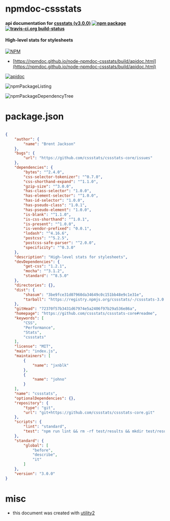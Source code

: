 # npmdoc-cssstats

#### api documentation for  [cssstats (v3.0.0)](https://github.com/cssstats/cssstats-core#readme)  [![npm package](https://img.shields.io/npm/v/npmdoc-cssstats.svg?style=flat-square)](https://www.npmjs.org/package/npmdoc-cssstats) [![travis-ci.org build-status](https://api.travis-ci.org/npmdoc/node-npmdoc-cssstats.svg)](https://travis-ci.org/npmdoc/node-npmdoc-cssstats)

#### High-level stats for stylesheets

[![NPM](https://nodei.co/npm/cssstats.png?downloads=true&downloadRank=true&stars=true)](https://www.npmjs.com/package/cssstats)

- [https://npmdoc.github.io/node-npmdoc-cssstats/build/apidoc.html](https://npmdoc.github.io/node-npmdoc-cssstats/build/apidoc.html)

[![apidoc](https://npmdoc.github.io/node-npmdoc-cssstats/build/screenCapture.buildCi.browser.%252Ftmp%252Fbuild%252Fapidoc.html.png)](https://npmdoc.github.io/node-npmdoc-cssstats/build/apidoc.html)

![npmPackageListing](https://npmdoc.github.io/node-npmdoc-cssstats/build/screenCapture.npmPackageListing.svg)

![npmPackageDependencyTree](https://npmdoc.github.io/node-npmdoc-cssstats/build/screenCapture.npmPackageDependencyTree.svg)



# package.json

```json

{
    "author": {
        "name": "Brent Jackson"
    },
    "bugs": {
        "url": "https://github.com/cssstats/cssstats-core/issues"
    },
    "dependencies": {
        "bytes": "^2.4.0",
        "css-selector-tokenizer": "^0.7.0",
        "css-shorthand-expand": "^1.1.0",
        "gzip-size": "^3.0.0",
        "has-class-selector": "1.0.0",
        "has-element-selector": "^1.0.0",
        "has-id-selector": "1.0.0",
        "has-pseudo-class": "1.0.1",
        "has-pseudo-element": "1.0.0",
        "is-blank": "^1.1.0",
        "is-css-shorthand": "^1.0.1",
        "is-present": "^1.0.0",
        "is-vendor-prefixed": "0.0.1",
        "lodash": "^4.16.6",
        "postcss": "^5.2.5",
        "postcss-safe-parser": "^2.0.0",
        "specificity": "^0.3.0"
    },
    "description": "High-level stats for stylesheets",
    "devDependencies": {
        "get-css": "1.2.1",
        "mocha": "^3.1.2",
        "standard": "^8.5.0"
    },
    "directories": {},
    "dist": {
        "shasum": "3be9fce31d07960da34649c0c151bb48e9c1e31e",
        "tarball": "https://registry.npmjs.org/cssstats/-/cssstats-3.0.0.tgz"
    },
    "gitHead": "72370f57b3431d67974e5a2406f97b29a536e86a",
    "homepage": "https://github.com/cssstats/cssstats-core#readme",
    "keywords": [
        "CSS",
        "Performance",
        "Stats",
        "cssstats"
    ],
    "license": "MIT",
    "main": "index.js",
    "maintainers": [
        {
            "name": "jxnblk"
        },
        {
            "name": "johno"
        }
    ],
    "name": "cssstats",
    "optionalDependencies": {},
    "repository": {
        "type": "git",
        "url": "git+https://github.com/cssstats/cssstats-core.git"
    },
    "scripts": {
        "lint": "standard",
        "test": "npm run lint && rm -rf test/results && mkdir test/results && mocha test"
    },
    "standard": {
        "global": [
            "before",
            "describe",
            "it"
        ]
    },
    "version": "3.0.0"
}
```



# misc
- this document was created with [utility2](https://github.com/kaizhu256/node-utility2)
